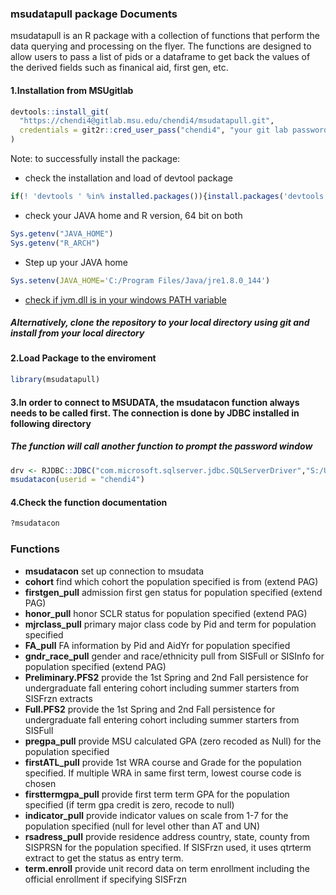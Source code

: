 ### msudatapull package Documents

msudatapull is an R package with a collection of functions that perform the data querying and processing on the flyer. The functions are designed to allow users to pass a list of pids or a dataframe to get back the values of the derived fields such as finanical aid, first gen, etc.

#### 1.Installation from MSUgitlab

``` r
devtools::install_git(
  "https://chendi4@gitlab.msu.edu/chendi4/msudatapull.git", 
  credentials = git2r::cred_user_pass("chendi4", "your git lab password")
)
```

Note: to successfully install the package:

-   check the installation and load of devtool package

``` r
if(! 'devtools ' %in% installed.packages()){install.packages('devtools')}
```

-   check your JAVA home and R version, 64 bit on both

``` r
Sys.getenv("JAVA_HOME")
Sys.getenv("R_ARCH")
```

-   Step up your JAVA home

``` r
Sys.setenv(JAVA_HOME='C:/Program Files/Java/jre1.8.0_144')
```

-   [check if jvm.dll is in your windows PATH variable](https://stackoverflow.com/questions/7019912/using-the-rjava-package-on-win7-64-bit-with-r)

##### Alternatively, clone the repository to your local directory using git and install from your local directory

#### 2.Load Package to the enviroment

``` r
library(msudatapull)
```

#### 3.In order to connect to MSUDATA, the msudatacon function always needs to be called first. The connection is done by JDBC installed in following directory

##### The function will call another function to prompt the password window

``` r
drv <- RJDBC::JDBC("com.microsoft.sqlserver.jdbc.SQLServerDriver","S:/Utilities/Microsoft JDBC Driver 4.0 for SQL Server/sqljdbc_4.0/enu/sqljdbc4.jar")
msudatacon(userid = "chendi4")
```

#### 4.Check the function documentation

``` r
?msudatacon
```

### Functions

-   **msudatacon** set up connection to msudata
-   **cohort** find which cohort the population specified is from (extend PAG)
-   **firstgen\_pull** admission first gen status for population specified (extend PAG)
-   **honor\_pull** honor SCLR status for population specified (extend PAG)
-   **mjrclass\_pull** primary major class code by Pid and term for population specified
-   **FA\_pull** FA information by Pid and AidYr for population specified
-   **gndr\_race\_pull** gender and race/ethnicity pull from SISFull or SISInfo for population specified (extend PAG)
-   **Preliminary.PFS2** provide the 1st Spring and 2nd Fall persistence for undergraduate fall entering cohort including summer starters from SISFrzn extracts
-   **Full.PFS2** provide the 1st Spring and 2nd Fall persistence for undergraduate fall entering cohort including summer starters from SISFull
-   **pregpa\_pull** provide MSU calculated GPA (zero recoded as Null) for the population specified
-   **firstATL\_pull** provide 1st WRA course and Grade for the population specified. If multiple WRA in same first term, lowest course code is chosen
-   **firsttermgpa\_pull** provide first term term GPA for the population specified (if term gpa credit is zero, recode to null)
-   **indicator\_pull** provide indicator values on scale from 1-7 for the population specified (null for level other than AT and UN)
-   **rsadress\_pull** provide residence address country, state, county from SISPRSN for the population specified. If SISFrzn used, it uses qtrterm extract to get the status as entry term.
-   **term.enroll** provide unit record data on term enrollment including the official enrollment if specifying SISFrzn
